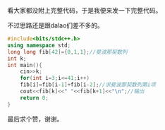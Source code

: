 看大家都没附上完整代码，于是我便来发一下完整代码。

不过思路还是跟dalao们差不多的。

```cpp
#include<bits/stdc++.h>
using namespace std;
long long fib[42]={0,1,1};//斐波那契数列
int k;
int main(){
	cin>>k;
	for(int i=3;i<=41;i++)
	fib[i]=fib[i-1]+fib[i-2];//求斐波那契数列第i项 
	cout<<fib[k]<<" "<<fib[k+1]<<"\n";//输出 
	return 0; 
}
```
最后求个赞，谢谢。